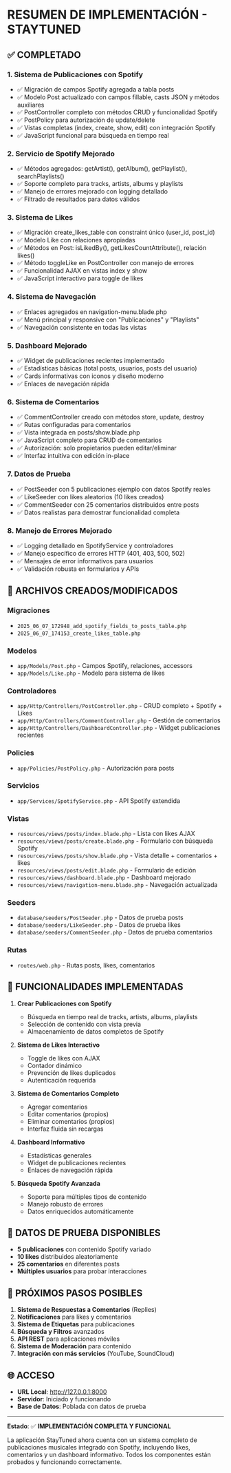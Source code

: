 # RESUMEN DE IMPLEMENTACIÓN - STAYTUNED

## ✅ COMPLETADO

### 1. **Sistema de Publicaciones con Spotify**
- ✅ Migración de campos Spotify agregada a tabla posts
- ✅ Modelo Post actualizado con campos fillable, casts JSON y métodos auxiliares
- ✅ PostController completo con métodos CRUD y funcionalidad Spotify
- ✅ PostPolicy para autorización de update/delete
- ✅ Vistas completas (index, create, show, edit) con integración Spotify
- ✅ JavaScript funcional para búsqueda en tiempo real

### 2. **Servicio de Spotify Mejorado**
- ✅ Métodos agregados: getArtist(), getAlbum(), getPlaylist(), searchPlaylists()
- ✅ Soporte completo para tracks, artists, albums y playlists
- ✅ Manejo de errores mejorado con logging detallado
- ✅ Filtrado de resultados para datos válidos

### 3. **Sistema de Likes**
- ✅ Migración create_likes_table con constraint único (user_id, post_id)
- ✅ Modelo Like con relaciones apropiadas
- ✅ Métodos en Post: isLikedBy(), getLikesCountAttribute(), relación likes()
- ✅ Método toggleLike en PostController con manejo de errores
- ✅ Funcionalidad AJAX en vistas index y show
- ✅ JavaScript interactivo para toggle de likes

### 4. **Sistema de Navegación**
- ✅ Enlaces agregados en navigation-menu.blade.php
- ✅ Menú principal y responsive con "Publicaciones" y "Playlists"
- ✅ Navegación consistente en todas las vistas

### 5. **Dashboard Mejorado**
- ✅ Widget de publicaciones recientes implementado
- ✅ Estadísticas básicas (total posts, usuarios, posts del usuario)
- ✅ Cards informativas con iconos y diseño moderno
- ✅ Enlaces de navegación rápida

### 6. **Sistema de Comentarios**
- ✅ CommentController creado con métodos store, update, destroy
- ✅ Rutas configuradas para comentarios
- ✅ Vista integrada en posts/show.blade.php
- ✅ JavaScript completo para CRUD de comentarios
- ✅ Autorización: solo propietarios pueden editar/eliminar
- ✅ Interfaz intuitiva con edición in-place

### 7. **Datos de Prueba**
- ✅ PostSeeder con 5 publicaciones ejemplo con datos Spotify reales
- ✅ LikeSeeder con likes aleatorios (10 likes creados)
- ✅ CommentSeeder con 25 comentarios distribuidos entre posts
- ✅ Datos realistas para demostrar funcionalidad completa

### 8. **Manejo de Errores Mejorado**
- ✅ Logging detallado en SpotifyService y controladores
- ✅ Manejo específico de errores HTTP (401, 403, 500, 502)
- ✅ Mensajes de error informativos para usuarios
- ✅ Validación robusta en formularios y APIs

## 📁 ARCHIVOS CREADOS/MODIFICADOS

### Migraciones
- `2025_06_07_172948_add_spotify_fields_to_posts_table.php`
- `2025_06_07_174153_create_likes_table.php`

### Modelos
- `app/Models/Post.php` - Campos Spotify, relaciones, accessors
- `app/Models/Like.php` - Modelo para sistema de likes

### Controladores
- `app/Http/Controllers/PostController.php` - CRUD completo + Spotify + Likes
- `app/Http/Controllers/CommentController.php` - Gestión de comentarios
- `app/Http/Controllers/DashboardController.php` - Widget publicaciones recientes

### Policies
- `app/Policies/PostPolicy.php` - Autorización para posts

### Servicios
- `app/Services/SpotifyService.php` - API Spotify extendida

### Vistas
- `resources/views/posts/index.blade.php` - Lista con likes AJAX
- `resources/views/posts/create.blade.php` - Formulario con búsqueda Spotify
- `resources/views/posts/show.blade.php` - Vista detalle + comentarios + likes
- `resources/views/posts/edit.blade.php` - Formulario de edición
- `resources/views/dashboard.blade.php` - Dashboard mejorado
- `resources/views/navigation-menu.blade.php` - Navegación actualizada

### Seeders
- `database/seeders/PostSeeder.php` - Datos de prueba posts
- `database/seeders/LikeSeeder.php` - Datos de prueba likes  
- `database/seeders/CommentSeeder.php` - Datos de prueba comentarios

### Rutas
- `routes/web.php` - Rutas posts, likes, comentarios

## 🚀 FUNCIONALIDADES IMPLEMENTADAS

1. **Crear Publicaciones con Spotify**
   - Búsqueda en tiempo real de tracks, artists, albums, playlists
   - Selección de contenido con vista previa
   - Almacenamiento de datos completos de Spotify

2. **Sistema de Likes Interactivo**
   - Toggle de likes con AJAX
   - Contador dinámico
   - Prevención de likes duplicados
   - Autenticación requerida

3. **Sistema de Comentarios Completo**
   - Agregar comentarios
   - Editar comentarios (propios)
   - Eliminar comentarios (propios)
   - Interfaz fluida sin recargas

4. **Dashboard Informativo**
   - Estadísticas generales
   - Widget de publicaciones recientes
   - Enlaces de navegación rápida

5. **Búsqueda Spotify Avanzada**
   - Soporte para múltiples tipos de contenido
   - Manejo robusto de errores
   - Datos enriquecidos automáticamente

## 🧪 DATOS DE PRUEBA DISPONIBLES

- **5 publicaciones** con contenido Spotify variado
- **10 likes** distribuidos aleatoriamente
- **25 comentarios** en diferentes posts
- **Múltiples usuarios** para probar interacciones

## 🎯 PRÓXIMOS PASOS POSIBLES

1. **Sistema de Respuestas a Comentarios** (Replies)
2. **Notificaciones** para likes y comentarios
3. **Sistema de Etiquetas** para publicaciones
4. **Búsqueda y Filtros** avanzados
5. **API REST** para aplicaciones móviles
6. **Sistema de Moderación** para contenido
7. **Integración con más servicios** (YouTube, SoundCloud)

## 🌐 ACCESO

- **URL Local**: http://127.0.0.1:8000
- **Servidor**: Iniciado y funcionando
- **Base de Datos**: Poblada con datos de prueba

---

**Estado**: ✅ **IMPLEMENTACIÓN COMPLETA Y FUNCIONAL**

La aplicación StayTuned ahora cuenta con un sistema completo de publicaciones musicales integrado con Spotify, incluyendo likes, comentarios y un dashboard informativo. Todos los componentes están probados y funcionando correctamente.
